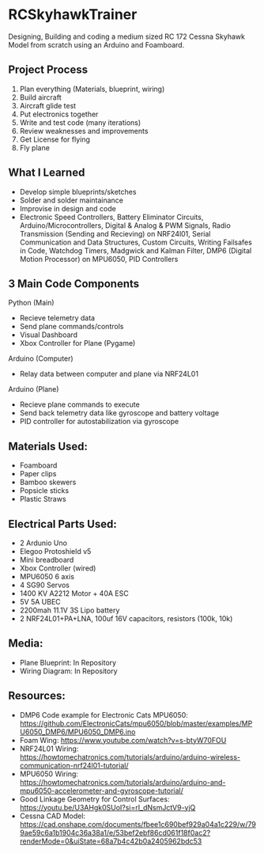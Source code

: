 # RCSkyhawkTrainer
Designing, Building and coding a medium sized RC 172 Cessna Skyhawk Model from scratch using an Arduino and Foamboard.

## Project Process
1. Plan everything (Materials, blueprint, wiring)
2. Build aircraft
3. Aircraft glide test
4. Put electronics together
5. Write and test code (many iterations)
6. Review weaknesses and improvements
7. Get License for flying
8. Fly plane

## What I Learned
- Develop simple blueprints/sketches
- Solder and solder maintainance
- Improvise in design and code
- Electronic Speed Controllers, Battery Eliminator Circuits, Arduino/Microcontrollers, Digital & Analog & PWM Signals, Radio Transmission (Sending and Recieving) on NRF24l01, Serial Communication and Data Structures, Custom Circuits, Writing Failsafes in Code, Watchdog Timers, Madgwick and Kalman Filter, DMP6 (Digital Motion Processor) on MPU6050, PID Controllers

## 3 Main Code Components

Python (Main)
- Recieve telemetry data
- Send plane commands/controls
- Visual Dashboard
- Xbox Controller for Plane (Pygame)

Arduino (Computer)
- Relay data between computer and plane via NRF24L01

Arduino (Plane)
- Recieve plane commands to execute
- Send back telemetry data like gyroscope and battery voltage
- PID controller for autostabilization via gyroscope

## Materials Used: 
- Foamboard
- Paper clips
- Bamboo skewers
- Popsicle sticks
- Plastic Straws

## Electrical Parts Used:
- 2 Ardunio Uno
- Elegoo Protoshield v5
- Mini breadboard
- Xbox Controller (wired)
- MPU6050 6 axis
- 4 SG90 Servos
- 1400 KV A2212 Motor + 40A ESC
- 5V 5A UBEC
- 2200mah 11.1V 3S Lipo battery
- 2 NRF24L01+PA+LNA, 100uf 16V capacitors, resistors (100k, 10k)

## Media:
- Plane Blueprint: In Repository
- Wiring Diagram: In Repository

## Resources:
- DMP6 Code example for Electronic Cats MPU6050: https://github.com/ElectronicCats/mpu6050/blob/master/examples/MPU6050_DMP6/MPU6050_DMP6.ino
- Foam Wing: https://www.youtube.com/watch?v=s-btyW70FOU
- NRF24L01 Wiring: https://howtomechatronics.com/tutorials/arduino/arduino-wireless-communication-nrf24l01-tutorial/
- MPU6050 Wiring: https://howtomechatronics.com/tutorials/arduino/arduino-and-mpu6050-accelerometer-and-gyroscope-tutorial/
- Good Linkage Geometry for Control Surfaces: https://youtu.be/U3AHgk0SUoI?si=rI_dNsmJctV9-yjQ
- Cessna CAD Model: https://cad.onshape.com/documents/fbee1c690bef929a04a1c229/w/799ae59c6a1b1904c36a38a1/e/53bef2ebf86cd061f18f0ac2?renderMode=0&uiState=68a7b4c42b0a2405962bdc53
